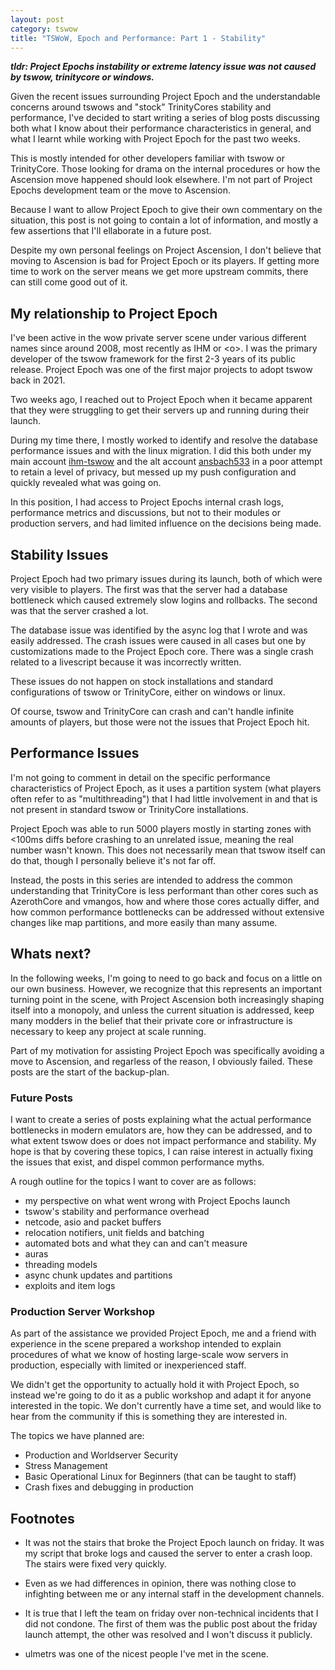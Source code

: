 ```yaml
---
layout: post
category: tswow
title: "TSWoW, Epoch and Performance: Part 1 - Stability"
---
```


_**tldr: Project Epochs instability or extreme latency issue was not caused by tswow, trinitycore or windows.**_

Given the recent issues surrounding Project Epoch and the understandable concerns around tswows and "stock" TrinityCores stability and performance, I've decided to start writing a series of blog posts discussing both what I know about their performance characteristics in general, and what I learnt while working with Project Epoch for the past two weeks.

This is mostly intended for other developers familiar with tswow or TrinityCore. Those looking for drama on the internal procedures or how the Ascension move happened should look elsewhere. I'm not part of Project Epochs development team or the move to Ascension.

Because I want to allow Project Epoch to give their own commentary on the situation, this post is not going to contain a lot of information, and mostly a few assertions that I'll ellaborate in a future post.

Despite my own personal feelings on Project Ascension, I don't believe that moving to Ascension is bad for Project Epoch or its players. If getting more time to work on the server means we get more upstream commits, there can still come good out of it.

## My relationship to Project Epoch

I've been active in the wow private server scene under various different names since around 2008, most recently as IHM or \<o\>. I was the primary developer of the tswow framework for the first 2-3 years of its public release. Project Epoch was one of the first major projects to adopt tswow back in 2021. 

Two weeks ago, I reached out to Project Epoch when it became apparent that they were struggling to get their servers up and running during their launch.

During my time there, I mostly worked to identify and resolve the database performance issues and with the linux migration. I did this both under my main account [ihm-tswow](https://github.com/ihm-tswow) and the alt account [ansbach533](https://github.com/ansbach533) in a poor attempt to retain a level of privacy, but messed up my push configuration and quickly revealed what was going on.

In this position, I had access to Project Epochs internal crash logs, performance metrics and discussions, but not to their modules or production servers, and had limited influence on the decisions being made.

## Stability Issues

Project Epoch had two primary issues during its launch, both of which were very visible to players. The first was that the server had a database bottleneck which caused extremely slow logins and rollbacks. The second was that the server crashed a lot.
  
The database issue was identified by the async log that I wrote and was easily addressed. The crash issues were caused in all cases but one by customizations made to the Project Epoch core. There was a single crash related to a livescript because it was incorrectly written.

These issues do not happen on stock installations and standard configurations of tswow or TrinityCore, either on windows or linux.

Of course, tswow and TrinityCore can crash and can't handle infinite amounts of players, but those were not the issues that Project Epoch hit.

## Performance Issues
  
I'm not going to comment in detail on the specific performance characteristics of Project Epoch, as it uses a partition system (what players often refer to as "multithreading") that I had little involvement in and that is not present in standard tswow or TrinityCore installations.

Project Epoch was able to run 5000 players mostly in starting zones with <100ms diffs before crashing to an unrelated issue, meaning the real number wasn't known. This does not necessarily mean that tswow itself can do that, though I personally believe it's not far off.

Instead, the posts in this series are intended to address the common understanding that TrinityCore is less performant than other cores such as AzerothCore and vmangos, how and where those cores actually differ, and how common performance bottlenecks can be addressed without extensive changes like map partitions, and more easily than many assume.

## Whats next?

In the following weeks, I'm going to need to go back and focus on a little on our own business. However, we recognize that this represents an important turning point in the scene, with Project Ascension both increasingly shaping itself into a monopoly, and unless the current situation is addressed, keep many modders in the belief that their private core or infrastructure is necessary to keep any project at scale running.

Part of my motivation for assisting Project Epoch was specifically avoiding a move to Ascension, and regarless of the reason, I obviously failed. These posts are the start of the backup-plan.

### Future Posts

I want to create a series of posts explaining what the actual performance bottlenecks in modern emulators are, how they can be addressed, and to what extent tswow does or does not impact performance and stability. My hope is that by covering these topics, I can raise interest in actually fixing the issues that exist, and dispel common performance myths.

A rough outline for the topics I want to cover are as follows:

- my perspective on what went wrong with Project Epochs launch
- tswow's stability and performance overhead
- netcode, asio and packet buffers
- relocation notifiers, unit fields and batching
- automated bots and what they can and can't measure
- auras
- threading models
- async chunk updates and partitions
- exploits and item logs

### Production Server Workshop

As part of the assistance we provided Project Epoch, me and a friend with experience in the scene prepared a workshop intended to explain procedures of what we know of hosting large-scale wow servers in production, especially with limited or inexperienced staff.

We didn't get the opportunity to actually hold it with Project Epoch, so instead we're going to do it as a public workshop and adapt it for anyone interested in the topic. We don't currently have a time set, and would like to hear from the community if this is something they are interested in. 

The topics we have planned are:

- Production and Worldserver Security
- Stress Management
- Basic Operational Linux for Beginners (that can be taught to staff)
- Crash fixes and debugging in production

## Footnotes

- It was not the stairs that broke the Project Epoch launch on friday. It was my script that broke logs and caused the server to enter a crash loop. The stairs were fixed very quickly.

- Even as we had differences in opinion, there was nothing close to infighting between me or any internal staff in the development channels.

- It is true that I left the team on friday over non-technical incidents that I did not condone. The first of them was the public post about the friday launch attempt, the other was resolved and I won't discuss it publicly.

- ulmetrs was one of the nicest people I've met in the scene.
